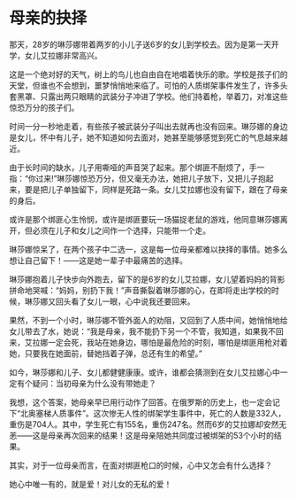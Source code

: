 # 母亲的抉择
那天，28岁的琳莎娜带着两岁的小儿子送6岁的女儿到学校去。因为是第一天开学，女儿艾拉娜非常高兴。  

 这是一个绝对好的天气，树上的鸟儿也自由自在地唱着快乐的歌。学校是孩子们的天堂，但谁也不会想到，噩梦悄悄地来临了。可怕的人质绑架事件发生了，许多头套黑罩、只露出两只眼睛的武装分子冲进了学校。他们持着枪，举着刀，对准这些惊恐万分的孩子们。  

 时间一分一秒地走着，有些孩子被武装分子叫出去就再也没有回来。琳莎娜的身边是女儿，怀中有儿子，她不知道如何去面对，她甚至能够感觉到死亡的气息越来越近。  

 由于长时间的缺水，儿子用嘶哑的声音哭了起来。那个绑匪不耐烦了，手一指：“你过来!”琳莎娜惊恐万分，但又毫无办法，她把儿子放下，又把儿子抱起来，要是把儿子单独留下，同样是死路一条。女儿艾拉娜也没有留下，跟在了母亲的身后。  

 或许是那个绑匪心生怜悯，或许是绑匪要玩一场猫捉老鼠的游戏，他同意琳莎娜离开，但必须在儿子和女儿之间作一个选择，只能带一个走。  

 琳莎娜惊呆了，在两个孩子中二选一，这是每一位母亲都难以抉择的事情。她多么想让自己留下！——这是她一辈子中最痛苦的选择。  

 琳莎娜抱着儿子快步向外跑去，留下的是6岁的女儿艾拉娜，女儿望着妈妈的背影拼命地哭喊：“妈妈，别扔下我！”声音撕裂着琳莎娜的心，在即将走出学校的时候，琳莎娜又回头看了女儿一眼，心中说我还要回来。  

 果然，不到一个小时，琳莎娜不管外面人的劝阻，又回到了人质中间，她悄悄地给女儿带去了水，她说：“我是母亲，我不能扔下另一个不管，我知道，如果我不回来，艾拉娜一定会死，我站在她身边，哪怕是最危险的时刻，哪怕是绑匪用枪对着她，只要我在她面前，替她挡着子弹，总还有生的希望。”  

 如今，琳莎娜和儿子、女儿都健健康康。或许，谁都会猜测到在女儿艾拉娜心中一定有个疑问：当初母亲为什么没有带她走？  

 我想，这个答案，她母亲早已用行动作了回答。在俄罗斯的历史上，也一定会记下“北奥塞梯人质事件”。这次惨无人性的绑架学生事件中，死亡的人数是332人，重伤是704人。其中，学生死亡有155名，重伤247名。然而6岁的艾拉娜却安然无恙——这是母亲再次回来的结果！这是母亲陪她共同度过被绑架的53个小时的结果。  

 其实，对于一位母亲而言，在面对绑匪枪口的时候，心中又怎会有什么选择？  

 她心中唯一有的，就是爱！对儿女的无私的爱！
  